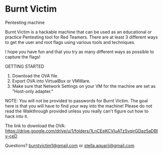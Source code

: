 # Burnt Victim
Pentesting machine

Burnt Victim is a hackable machine that can be used as an educational or practice Pentesting tool for Red Teamers. There are at least 3 different ways to get the user and root flags using various tools and techniques. 

I hope you have fun and that you try as many different ways as possible to capture the flags! 

GETTING STARTED

1. Download the OVA file.
2. Export OVA into VirtualBox or VMWare.
3. Make sure that Network Settings on your VM for the machine are set as "Host-only adapter."

NOTE: You will not be provided to passwords for Burnt Victim. The goal here is that you will have to find your way into the machine! Please do not read the Walkthrough provided unless you really can't figure out how to hack into it. 

The link to download the OVA: https://drive.google.com/drive/u/1/folders/1LnCEeKCVluATzSvqirGDaz5aDBIy-ceD

Questions? burntvictim1@gmail.com or stella.aquarii@gmail.com
